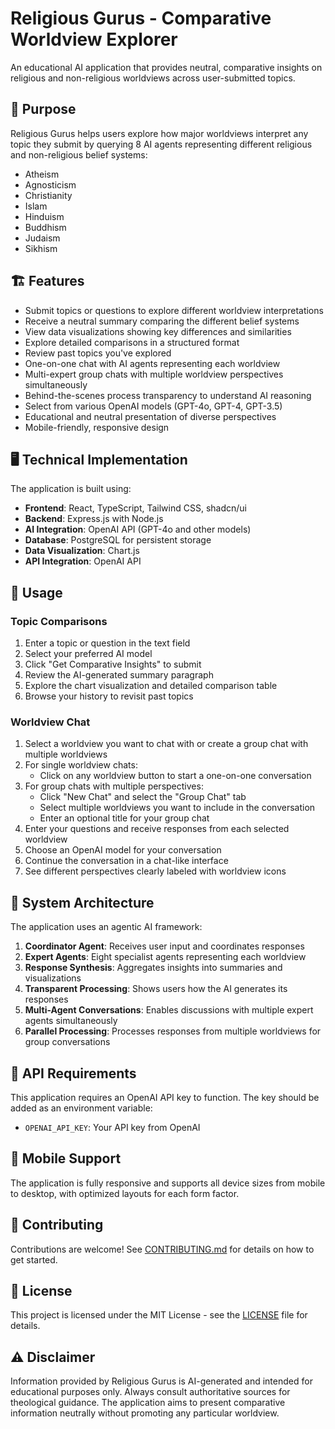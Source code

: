 # Religious Gurus - Comparative Worldview Explorer

An educational AI application that provides neutral, comparative insights on religious and non-religious worldviews across user-submitted topics.

## 🧭 Purpose

Religious Gurus helps users explore how major worldviews interpret any topic they submit by querying 8 AI agents representing different religious and non-religious belief systems:

- Atheism
- Agnosticism
- Christianity
- Islam
- Hinduism
- Buddhism
- Judaism
- Sikhism

## 🏗️ Features

- Submit topics or questions to explore different worldview interpretations
- Receive a neutral summary comparing the different belief systems
- View data visualizations showing key differences and similarities
- Explore detailed comparisons in a structured format
- Review past topics you've explored
- One-on-one chat with AI agents representing each worldview
- Multi-expert group chats with multiple worldview perspectives simultaneously
- Behind-the-scenes process transparency to understand AI reasoning
- Select from various OpenAI models (GPT-4o, GPT-4, GPT-3.5)
- Educational and neutral presentation of diverse perspectives
- Mobile-friendly, responsive design

## 🖥️ Technical Implementation

The application is built using:

- **Frontend**: React, TypeScript, Tailwind CSS, shadcn/ui
- **Backend**: Express.js with Node.js
- **AI Integration**: OpenAI API (GPT-4o and other models)
- **Database**: PostgreSQL for persistent storage
- **Data Visualization**: Chart.js
- **API Integration**: OpenAI API

## 📝 Usage

### Topic Comparisons
1. Enter a topic or question in the text field
2. Select your preferred AI model
3. Click "Get Comparative Insights" to submit
4. Review the AI-generated summary paragraph
5. Explore the chart visualization and detailed comparison table
6. Browse your history to revisit past topics

### Worldview Chat
1. Select a worldview you want to chat with or create a group chat with multiple worldviews
2. For single worldview chats:
   - Click on any worldview button to start a one-on-one conversation
3. For group chats with multiple perspectives:
   - Click "New Chat" and select the "Group Chat" tab
   - Select multiple worldviews you want to include in the conversation
   - Enter an optional title for your group chat
4. Enter your questions and receive responses from each selected worldview
5. Choose an OpenAI model for your conversation
6. Continue the conversation in a chat-like interface
7. See different perspectives clearly labeled with worldview icons

## 🧬 System Architecture

The application uses an agentic AI framework:

1. **Coordinator Agent**: Receives user input and coordinates responses
2. **Expert Agents**: Eight specialist agents representing each worldview
3. **Response Synthesis**: Aggregates insights into summaries and visualizations
4. **Transparent Processing**: Shows users how the AI generates its responses
5. **Multi-Agent Conversations**: Enables discussions with multiple expert agents simultaneously
6. **Parallel Processing**: Processes responses from multiple worldviews for group conversations

## 🔐 API Requirements

This application requires an OpenAI API key to function. The key should be added as an environment variable:
- `OPENAI_API_KEY`: Your API key from OpenAI

## 📱 Mobile Support

The application is fully responsive and supports all device sizes from mobile to desktop, with optimized layouts for each form factor.

## 🤝 Contributing

Contributions are welcome! See [CONTRIBUTING.md](CONTRIBUTING.md) for details on how to get started.

## 📜 License

This project is licensed under the MIT License - see the [LICENSE](LICENSE) file for details.

## ⚠️ Disclaimer

Information provided by Religious Gurus is AI-generated and intended for educational purposes only. Always consult authoritative sources for theological guidance. The application aims to present comparative information neutrally without promoting any particular worldview.